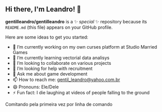 ## Hi there, I'm Leandro! 👋

**gentilleandro/gentilleandro** is a ✨ _special_ ✨ repository because its `README.md` (this file) appears on your GitHub profile.

Here are some ideas to get you started:

- 🔭 I’m currently working on my own curses platform at Studio Married Games
- 🌱 I’m currently learning vectorial data analisys 
- 👯 I’m looking to collaborate on various projects
- 🤔 I’m looking for help with recruitment
- 💬 Ask me about game development
- 📫 How to reach me: gentil_leandro@yahoo.com.br
- 😄 Pronouns: Ele/Dele
- ⚡ Fun fact: I die laughing at videos of people falling to the ground


Comitando pela primeira vez por linha de comando